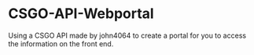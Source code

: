 # CSGO-API-Webportal
Using a CSGO API made by john4064 to create a portal for you to access the information on the front end.
